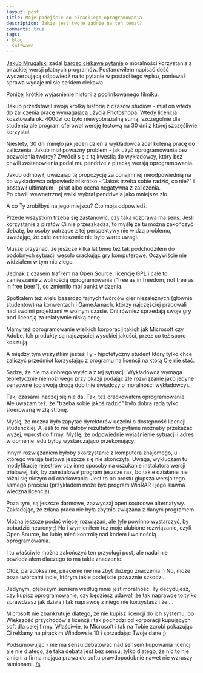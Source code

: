 ```yaml
---
layout: post
title: Moje podejście do pirackiego oprogramowania
description: Jakie jest twoje zadnie na ten temat?
comments: true
tags:
- blog
- software
---
```


[Jakub Mrugalski](https://www.facebook.com/jakub.mrugalski) zadał [bardzo ciekawe pytanie](https://www.facebook.com/jakub.mrugalski/videos/10211698830003030/) o moralności 
korzystania z pirackiej wersji płatnych programów.
Postanowiłem napisać dość wyczerpującą odpowiedź na to pytanie w postaci 
tego wpisu, ponieważ sprawa wydaje mi się całkiem ciekawa.

Poniżej krótkie wyjaśnienie historii z podlinkowanego filmiku: 

Jakub przedstawił swoją krótką historię z czasów studiów - miał
on wtedy do zaliczenia pracę wymagającą użycia Photoshopa.
Wtedy licencja kosztowała ok. 4000zł co było niewyobrażalną sumą, szczególnie
dla studenta ale program oferował wersję testową na 30 dni z której
szczęśliwie korzystał.

Niestety, 30 dni minęło jak jeden dzień a wykładowca zdał kolejną
pracę do zaliczenia. Jakub miał poważny problem - jak użyć oprogramowania
bez pozwolenia twórcy? Zwrócił się z tą kwestią do wykładowcy, który 
bez chwili zastanowienia podał mu pendrive z piracką wersją oprogramowania.

Jakub odmówił, uważając tę propozycję za conajmniej nieodpowiednią na co 
wykładowca odpowiedział krótko - "Jakoś trzeba sobie radzić, co nie?"
i postawił ultimatum - pirat albo ocena negatywna z zaliczenia.  
Po chwili wewnętrznej walki wybrał pendrive'a jako mniejsze zło.

A co Ty zrobiłbyś na jego miejscu? Oto moja odpowiedź.

Przede wszystkim trzeba się zastanowić, czy taka rozprawa ma sens.
Jeśli korzystanie z piratów Ci nie przeszkadza, to myślę że tu 
można zakończyć debatę, bo osoby patrzące z tej perspektywy nie widzą
problemu, uważając, że całe zamieszanie nie było warte uwagi.

Muszę przyznać, że jeszcze kilka lat temu też tak podchodziłem do podobnych sytuacji wesoło crackując gry komputerowe. Oczywiście nie widziałem w tym nic złego.

Jednak z czasem trafiłem na Open Source, licencję GPL i całe to zamieszanie
z wolnością oprogramowania ("free as in freedom, not free as in free beer"),
co zmieniło mój punkt widzenia.

Spotkałem też wielu baaardzo fajnych twórców gier niezależnych 
(głównie studentów) na konwentach i GameJamach, którzy najczęściej 
pracowali nad swoimi projektami w wolnym czasie.
Oni również sprzedają swoje gry pod licencją za relatywnie niską cenę.

Mamy też oprogramowanie wielkich korporacji takich jak Microsoft czy Adobe.
Ich produkty są najczęściej wysokiej jakości, przez co też sporo kosztują.

A między tym wszystkim jesteś Ty - hipotetyczny student który tylko chce 
zaliczyć przedmiot korzystając z programu na licencji na którą Cię nie stać.

Sądzę, że nie ma dobrego wyjścia z tej sytuacji. Wykładowca wymaga teoretycznie
niemożliwego przy okazji podając złe rozwiązanie jako jedyne sensowne (co swoją drogą dobitnie świadczy o moralności wykładowcy).

Tak, czasami inaczej się nie da. Tak, też crackowałem oprogramowanie.  
Ale uważam też, że "trzeba sobie jakoś radzić" było dobrą radą tylko skierowaną w złą stronę.

Myślę, że można było zapytać dyrektorów uczelni o dostępność licencji studenckiej. A jeśli to nie dałoby rezultatów to pytanie możnaby przekazać wyżej, wprost
do firmy. Myślę, że odpowiednie wyjaśnienie sytuacji i adres w domenie .edu
byłby wystarczająco przekonujący.

Innym rozwiązaniem byłoby skorzystanie z komputera znajomego, u którego wersja
testowa jeszcze się nie skończyła.
Uwaga, wykluczam tu modyfikację rejestrów czy inne sposoby na oszukanie instalatora wersji trialowej, tak, by zainstalował program jeszcze raz, bo takie
działanie nie różni się niczym od crackowania. Jest to po prostu głupsza
wersja tego samego procesu (przykładem może być program WinRAR i jego sławna
wieczna licencja).

Poza tym, są jeszcze darmowe, zazwyczaj open sourcowe alternatywy.
Zakładając, że zdana praca nie była zbytnio związana z danym programem.

Można jeszcze podać więcej rozwiązań, ale tyle powinno wystarczyć, by 
pobudzić neurony ;)
No i wymieniłem też moje ulubione rozwiązanie, czyli Open Source, 
bo lubię mieć kontrolę nad kodem i wolnością oprogramowania.

I tu właściwie można zakończyć ten przydługi post, ale nadal nie powiedziałem 
dlaczego to ma takie znaczenie.

Otóż, paradoksalnie, piracenie nie ma zbyt dużego znaczenia :)
No, może poza twórcami indie, którym takie podejście poważnie szkodzi.

Jedynym, głębszym sensem według mnie jest moralność. Ty decydujesz, czy
kupisz oprogramowanie, czy będziesz udawał, że tak naprawdę to tylko sprawdzasz
jak działa i tak naprawdę z niego nie korzystasz i że ...

Microsoft nie zbankrutuje dlatego, że nie kupisz licencji do ich systemu, bo
Większość przychodów z licencji i tak pochodzi od korporacji kupujących soft
 dla całej firmy. Właściwie, to Microsoft i tak na Tobie zarobi pokazując Ci 
reklamy na pirackim Windowsie 10 i sprzedając Twoje dane ;)

Podsumowując - nie ma sensu debatować nad sensem kupowania licencji ale nie
dlatego, że taka debata jest bez sensu, tylko dlatego, że nic to nie zmieni
a firma mająca prawa do softu prawdopodobnie nawet nie wzruszy ramionami.
[/s](https://www.reddit.com/r/NoStupidQuestions/comments/1rdj3t/what_is_the_meaning_of_s/cdm50yg/)
